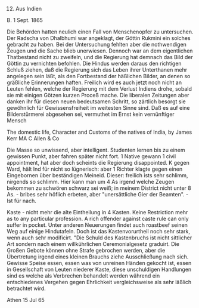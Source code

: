 12. Aus Indien

 B. 1 Sept. 1865

Die Behörden hatten neulich einen Fall von Menschenopfer zu untersuchen. Der Radscha von Dhalbhumi war angeklagt, der Göttin Rukmini ein solches gebracht zu haben. Bei der Untersuchung fehlten aber die nothwendigen Zeugen und die Sache blieb unerwiesen. Dennoch war an dem eigentlichen Thatbestand nicht zu zweifeln, und die Regierung hat demnach das Bild der Göttin zu vernichten befohlen. Die Hindus werden daraus den richtigen Schluß ziehen, daß die Regierung sich das Leben ihrer Unterthanen mehr angelegen sein läßt, als den Fortbestand der häßlichen Bilder, an denen so gräßliche Erinnerungen haften. Freilich wird es auch jetzt noch nicht an Leuten fehlen, welche der Regierung mit dem Verlust Indiens drohe, sobald sie mit einigen Götzen kurzen Proceß mache. Die liberalen Zeitungen aber danken ihr für diesen neuen bedeutsamen Schritt, so zärtlich besorgt sie gewöhnlich für Gewissensfreiheit im weitesten Sinne sind. Daß es auf eine Bilderstürmerei abgesehen sei, vermuthet im Ernst kein vernünftiger Mensch

The domestic life, Character and Customs of the natives of India, by James Kerr MA C Allen & Co

Die Masse so unwissend, aber intelligent. Studenten lernen bis zu einem gewissen Punkt, aber fahren später nicht fort. 1 Native gewann 1 civil appointment, hat aber doch scheints die Regierung disappointed. 
K gegen Ward, hält Ind für nicht so lügnerisch: aber 1 Richter klagte gegen einen Eingebornen über beständigen Meineid. Dieser: freilich ists sehr schlimm, nirgends so schlimm. Hier kann man um 4 As irgend welche Zeugen bekommen zu schwören schwarz sei weiß; in meinem District nicht unter 8 As. - bribes sehr höflich erbeten, aber "unersättliche Gier der Beamten". - Ist für nach.

Kaste - nicht mehr die alte Eintheilung in 4 Kasten. Keine Restriction mehr as to any particular profession. A rich offender against caste rule can only suffer in pocket. Unter anderen Neuerungen findet auch roastbeef seinen Weg auf einige Hindutafeln. Doch ist das Kastenvorurtheil noch sehr stark, wenn auch sehr modificirt. "Die Schuld des Kastenbruchs ist nicht sittlicher Art sondern nach einem willkührlichen Ceremonialgesetz graduirt. Die Großen Gebote können ohne Strafe gebrochen werden, aber die Übertretung irgend eines kleinen Brauchs ziehe Ausschließung nach sich. Gewisse Speise essen, essen was von unreinen Händen gekocht ist, essen in Gesellschaft von Leuten niederer Kaste, diese unschuldigen Handlungen sind es welche als Verbrechen behandelt werden während ein entschiedenes Vergehen gegen Ehrlichkeit vergleichsweise als sehr läßlich betrachtet wird.

 Athen 15 Jul 65
